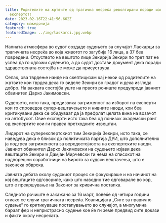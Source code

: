 ```yaml
---
title: Родителите на жртвите од трагична несреќа револтирани поради изговорот на
  експертот!
date: 2023-02-16T22:41:56.662Z
category: македонија
featured: true
featuredImage: ../img/laskarci.jpg.webp
---
```


Напната атмосфера во судот создаде судењето за случајот Ласкарци за трагичната несреќа во која животот го загубија 16 лица, а 37 беа повредени. Отсуството на вештото лице Зекирија Зекири по трет пат не успеа да го одложи судењето, а до судот достави документ дека поради здравствената состојба не може да присуствува.

Сепак, ова тврдење наиде на скептицизам кај некои од родителите на жртвите кои тврдеа дека го виделе Зекири во градот и дека изгледа добро. На ваквата состојба уште на првото рочиште предупреди јавниот обвинител Дарко Јакимовски.

Судењето, исто така, предизвика загриженост за изборот на експерти кои го спроведоа супер-вештачењето и нивните наоди, кои беа критикувани дека се обидуваат да ја префрлат целата вина на возачот на автобусот. Овие експерти исто така беа од понизок академски ранг од експертите кои ги правеа претходните извештаи.

Лидерот на суперекспертскиот тим Зекирија Зекири, исто така, се наведува дека е близок до политичката партија ДУИ, што дополнително ја подгреа загриженоста за веродостојноста на експертските наоди. Јавниот обвинител Дарко Јакимовски на судењето изјави дека вештаците Зекири и Дамјан Мирчевски ги нема на списокот на надворешни соработници на Бирото за судски вештачења, што е законска обврска.

Јавната дебата околу судскиот процес се фокусираше и на начинот на кој вештаците одговориле, како што наводно тие одговарале во хор, што е прекршување на Законот за кривична постапка.

Следното рочиште е закажано за 16 март, повеќе од четири години откако се случи трагичната несреќа. Коалицијата „Сите за правично судење“ го критикуваше постапувањето во случајот, а многумина бараат фер и непристрасно судење кое ќе ги земе предвид сите докази и факти околу несреќата.
